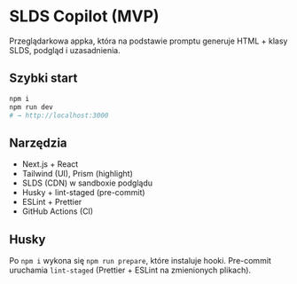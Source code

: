 # SLDS Copilot (MVP)

Przeglądarkowa appka, która na podstawie promptu generuje HTML + klasy SLDS, podgląd i uzasadnienia.

## Szybki start

```bash
npm i
npm run dev
# → http://localhost:3000
```

## Narzędzia

- Next.js + React
- Tailwind (UI), Prism (highlight)
- SLDS (CDN) w sandboxie podglądu
- Husky + lint-staged (pre-commit)
- ESLint + Prettier
- GitHub Actions (CI)

## Husky

Po `npm i` wykona się `npm run prepare`, które instaluje hooki.
Pre-commit uruchamia `lint-staged` (Prettier + ESLint na zmienionych plikach).
